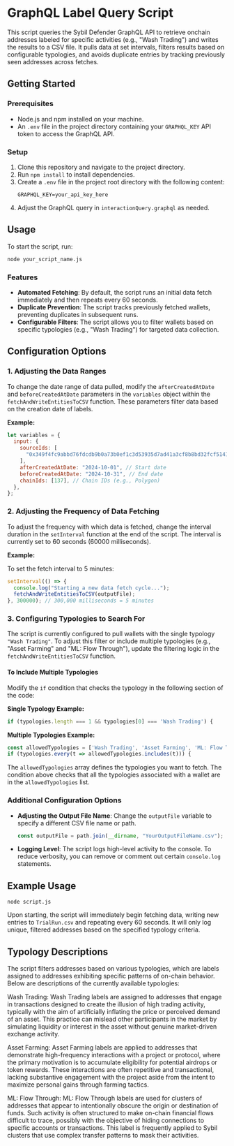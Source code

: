 # GraphQL Label Query Script

This script queries the Sybil Defender GraphQL API to retrieve onchain addresses labeled for specific activities (e.g., "Wash Trading") and writes the results to a CSV file. It pulls data at set intervals, filters results based on configurable typologies, and avoids duplicate entries by tracking previously seen addresses across fetches.

## Getting Started

### Prerequisites

- Node.js and npm installed on your machine.
- An `.env` file in the project directory containing your `GRAPHQL_KEY` API token to access the GraphQL API.

### Setup

1. Clone this repository and navigate to the project directory.
2. Run `npm install` to install dependencies.
3. Create a `.env` file in the project root directory with the following content:
   ```plaintext
   GRAPHQL_KEY=your_api_key_here
   ```
4. Adjust the GraphQL query in `interactionQuery.graphql` as needed.

## Usage

To start the script, run:

```bash
node your_script_name.js
```

### Features

- **Automated Fetching**: By default, the script runs an initial data fetch immediately and then repeats every 60 seconds.
- **Duplicate Prevention**: The script tracks previously fetched wallets, preventing duplicates in subsequent runs.
- **Configurable Filters**: The script allows you to filter wallets based on specific typologies (e.g., "Wash Trading") for targeted data collection.

## Configuration Options

### 1. Adjusting the Data Ranges

To change the date range of data pulled, modify the `afterCreatedAtDate` and `beforeCreatedAtDate` parameters in the `variables` object within the `fetchAndWriteEntitiesToCSV` function. These parameters filter data based on the creation date of labels.

**Example:**

```javascript
let variables = {
  input: {
    sourceIds: [
      "0x349f4fc9abbd76fdcdb9b0a73b0ef1c3d53935d7ad41a3cf8b8bd32fcf514113",
    ],
    afterCreatedAtDate: "2024-10-01", // Start date
    beforeCreatedAtDate: "2024-10-31", // End date
    chainIds: [137], // Chain IDs (e.g., Polygon)
  },
};
```

### 2. Adjusting the Frequency of Data Fetching

To adjust the frequency with which data is fetched, change the interval duration in the `setInterval` function at the end of the script. The interval is currently set to 60 seconds (60000 milliseconds).

**Example:**

To set the fetch interval to 5 minutes:

```javascript
setInterval(() => {
  console.log("Starting a new data fetch cycle...");
  fetchAndWriteEntitiesToCSV(outputFile);
}, 300000); // 300,000 milliseconds = 5 minutes
```

### 3. Configuring Typologies to Search For

The script is currently configured to pull wallets with the single typology `"Wash Trading"`. To adjust this filter or include multiple typologies (e.g., "Asset Farming" and "ML: Flow Through"), update the filtering logic in the `fetchAndWriteEntitiesToCSV` function.

#### **To Include Multiple Typologies**

Modify the `if` condition that checks the typology in the following section of the code:

**Single Typology Example:**

```javascript
if (typologies.length === 1 && typologies[0] === 'Wash Trading') {
```

**Multiple Typologies Example:**

```javascript
const allowedTypologies = ['Wash Trading', 'Asset Farming', 'ML: Flow Through'];
if (typologies.every(t => allowedTypologies.includes(t))) {
```

The `allowedTypologies` array defines the typologies you want to fetch. The condition above checks that all the typologies associated with a wallet are in the `allowedTypologies` list.

### Additional Configuration Options

- **Adjusting the Output File Name**: Change the `outputFile` variable to specify a different CSV file name or path.

  ```javascript
  const outputFile = path.join(__dirname, "YourOutputFileName.csv");
  ```

- **Logging Level**: The script logs high-level activity to the console. To reduce verbosity, you can remove or comment out certain `console.log` statements.

## Example Usage

```plaintext
node script.js
```

Upon starting, the script will immediately begin fetching data, writing new entries to `TrialRun.csv` and repeating every 60 seconds. It will only log unique, filtered addresses based on the specified typology criteria.

## Typology Descriptions

The script filters addresses based on various typologies, which are labels assigned to addresses exhibiting specific patterns of on-chain behavior. Below are descriptions of the currently available typologies:

Wash Trading:
Wash Trading labels are assigned to addresses that engage in transactions designed to create the illusion of high trading activity, typically with the aim of artificially inflating the price or perceived demand of an asset. This practice can mislead other participants in the market by simulating liquidity or interest in the asset without genuine market-driven exchange activity.

Asset Farming:
Asset Farming labels are applied to addresses that demonstrate high-frequency interactions with a project or protocol, where the primary motivation is to accumulate eligibility for potential airdrops or token rewards. These interactions are often repetitive and transactional, lacking substantive engagement with the project aside from the intent to maximize personal gains through farming tactics.

ML: Flow Through:
ML: Flow Through labels are used for clusters of addresses that appear to intentionally obscure the origin or destination of funds. Such activity is often structured to make on-chain financial flows difficult to trace, possibly with the objective of hiding connections to specific accounts or transactions. This label is frequently applied to Sybil clusters that use complex transfer patterns to mask their activities.
